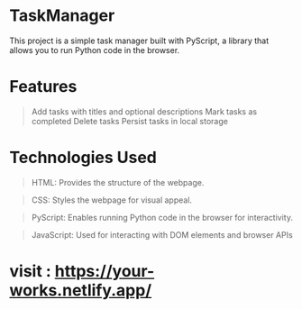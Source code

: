 ﻿# TaskManager
This project is a simple task manager built with PyScript, a library that allows you to run Python code in the browser.

# Features
>Add tasks with titles and optional descriptions
>Mark tasks as completed
>Delete tasks
>Persist tasks in local storage

# Technologies Used
>HTML: Provides the structure of the webpage.

>CSS: Styles the webpage for visual appeal.

>PyScript: Enables running Python code in the browser for interactivity.

>JavaScript: Used for interacting with DOM elements and browser APIs


# visit : https://your-works.netlify.app/
